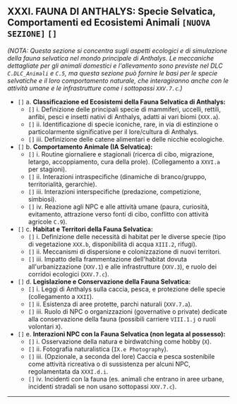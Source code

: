 ## XXXI. FAUNA DI ANTHALYS: Specie Selvatica, Comportamenti ed Ecosistemi Animali `[NUOVA SEZIONE]` `[]`

*(NOTA: Questa sezione si concentra sugli aspetti ecologici e di simulazione della fauna selvatica nel mondo principale di Anthalys. Le meccaniche dettagliate per gli animali domestici e l'allevamento sono previste nel DLC `C.DLC_Animali` e `C.5`, ma questa sezione può fornire le basi per le specie selvatiche e il loro comportamento naturale, che interagiranno anche con le attività umane e le infrastrutture come i sottopassi `XXV.7.c`.)*

* `[]` a. **Classificazione ed Ecosistemi della Fauna Selvatica di Anthalys:**
    * `[]` i. Definizione delle principali specie di mammiferi, uccelli, rettili, anfibi, pesci e insetti nativi di Anthalys, adatti ai vari biomi (`XXX.a`).
    * `[]` ii. Identificazione di specie iconiche, rare, in via di estinzione o particolarmente significative per il lore/cultura di Anthalys.
    * `[]` iii. Definizione delle catene alimentari e delle nicchie ecologiche.
* `[]` b. **Comportamento Animale (IA Selvatica):**
    * `[]` i. Routine giornaliere e stagionali (ricerca di cibo, migrazione, letargo, accoppiamento, cura della prole). (Collegamento a `XXVI.a` per stagioni).
    * `[]` ii. Interazioni intraspecifiche (dinamiche di branco/gruppo, territorialità, gerarchie).
    * `[]` iii. Interazioni interspecifiche (predazione, competizione, simbiosi).
    * `[]` iv. Reazione agli NPC e alle attività umane (paura, curiosità, evitamento, attrazione verso fonti di cibo, conflitto con attività agricole `C.9`).
* `[]` c. **Habitat e Territori della Fauna Selvatica:**
    * `[]` i. Definizione delle necessità di habitat per le diverse specie (tipo di vegetazione `XXX.b`, disponibilità di acqua `XIII.2`, rifugi).
    * `[]` ii. Meccanismi di dispersione e colonizzazione di nuovi territori.
    * `[]` iii. Impatto della frammentazione dell'habitat dovuta all'urbanizzazione (`XXV.1`) e alle infrastrutture (`XXV.3`), e ruolo dei corridoi ecologici (`XXV.7.c`).
* `[]` d. **Legislazione e Conservazione della Fauna Selvatica:**
    * `[]` i. Leggi di Anthalys sulla caccia, pesca, e protezione delle specie (collegamento a `XXII`).
    * `[]` ii. Esistenza di aree protette, parchi naturali (`XXV.7.a`).
    * `[]` iii. Ruolo di NPC o organizzazioni (governative o private) dedicate alla conservazione della fauna (possibili carriere `VIII.1.j` o ruoli volontari `X`).
* `[]` e. **Interazioni NPC con la Fauna Selvatica (non legata al possesso):**
    * `[]` i. Osservazione della natura e birdwatching come hobby (`X`).
    * `[]` ii. Fotografia naturalistica (`IX.e Photography`).
    * `[]` iii. (Opzionale, a seconda del lore) Caccia e pesca sostenibile come attività ricreativa o di sussistenza per alcuni NPC, regolamentata da `XXXI.d.i`.
    * `[]` iv. Incidenti con la fauna (es. animali che entrano in aree urbane, incidenti stradali se non usano sottopassi `XXV.7.c`).

---

